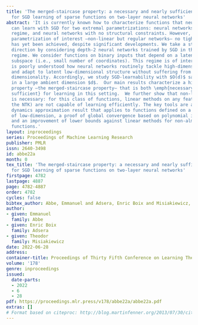 ```yaml
---
title: 'The merged-staircase property: a necessary and nearly sufficient condition
  for SGD learning of sparse functions on two-layer neural networks'
abstract: 'It is currently known how to characterize functions that neural networks
  can learn with SGD for two extremal parametrizations: neural networks in the linear
  regime, and neural networks with no structural constraints. However, for the main
  parametrization of interest —non-linear but regular networks— no tight characterization
  has yet been achieved, despite significant developments. We take a step in this
  direction by considering depth-2 neural networks trained by SGD in the mean-field
  regime. We consider functions on binary inputs that depend on a latent low-dimensional
  subspace (i.e., small number of coordinates). This regime is of interest since it
  is poorly understood how neural networks routinely tackle high-dimensional datasets
  and adapt to latent low-dimensional structure without suffering from the curse of
  dimensionality. Accordingly, we study SGD-learnability with $O(d)$ sample complexity
  in a large ambient dimension $d$.  Our main results characterize a hierarchical
  property —the merged-staircase property— that is both \emph{necessary and nearly
  sufficient} for learning in this setting.  We further show that non-linear training
  is necessary: for this class of functions, linear methods on any feature map (e.g.,
  the NTK) are not capable of learning efficiently. The key tools are a new “dimension-free”
  dynamics approximation result that applies to functions defined on a latent space
  of low-dimension, a proof of global convergence based on polynomial identity testing,
  and an improvement of lower bounds against linear methods for non-almost orthogonal
  functions.'
layout: inproceedings
series: Proceedings of Machine Learning Research
publisher: PMLR
issn: 2640-3498
id: abbe22a
month: 0
tex_title: 'The merged-staircase property: a necessary and nearly sufficient condition
  for SGD learning of sparse functions on two-layer neural networks'
firstpage: 4782
lastpage: 4887
page: 4782-4887
order: 4782
cycles: false
bibtex_author: Abbe, Emmanuel and Adsera, Enric Boix and Misiakiewicz, Theodor
author:
- given: Emmanuel
  family: Abbe
- given: Enric Boix
  family: Adsera
- given: Theodor
  family: Misiakiewicz
date: 2022-06-28
address:
container-title: Proceedings of Thirty Fifth Conference on Learning Theory
volume: '178'
genre: inproceedings
issued:
  date-parts:
  - 2022
  - 6
  - 28
pdf: https://proceedings.mlr.press/v178/abbe22a/abbe22a.pdf
extras: []
# Format based on citeproc: http://blog.martinfenner.org/2013/07/30/citeproc-yaml-for-bibliographies/
---
```

